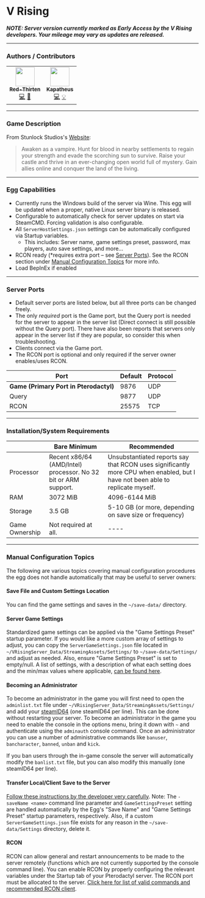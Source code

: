# V Rising

**_NOTE: Server version currently marked as Early Access by the V Rising developers. Your mileage may vary as updates are released._**

---

### Authors / Contributors

<!-- prettier-ignore-start -->
<!-- markdownlint-disable -->
<table>
    <tr>
        <td align="center">
            <a href="https://github.com/lilkingjr1">
                <img src="https://avatars.githubusercontent.com/u/4533989" width="50px;" alt=""/><br /><sub><b>Red-Thirten</b></sub>
            </a>
            <br />
            <a href="https://github.com/parkervcp/eggs/commits?author=lilkingjr1" title="Codes">💻</a>
            <a href="https://github.com/parkervcp/eggs/commits?author=lilkingjr1" title="Maintains">🔨</a>
        </td>
        <td align="center">
            <a href="https://github.com/kapatheus">
                <img src="https://avatars.githubusercontent.com/u/59861026" width="50px;" alt=""/><br /><sub><b>Kapatheus</b></sub>
            </a>
            <br />
            <a href="https://github.com/parkervcp/eggs/commits?author=kapatheus" title="Codes">💻</a>
            <a href="https://github.com/parkervcp/eggs/commits?author=kapatheus" title="Contributor">💡</a>
        </td>
    </tr>
</table>
<!-- markdownlint-enable -->
<!-- prettier-ignore-end -->

---

### Game Description

From Stunlock Studios's [Website](https://playvrising.com/):

> Awaken as a vampire. Hunt for blood in nearby settlements to regain your strength and evade the scorching sun to survive. Raise your castle and thrive in an ever-changing open world full of mystery. Gain allies online and conquer the land of the living.

---

### Egg Capabilities

- Currently runs the Windows build of the server via Wine. This egg will be updated when a proper, native Linux server binary is released.
- Configurable to automatically check for server updates on start via SteamCMD. Forcing validation is also configurable.
- All `ServerHostSettings.json` settings can be automatically configured via Startup variables.
  - This includes: Server name, game settings preset, password, max players, auto save settings, and more...
- RCON ready (\*requires extra port – see [Server Ports](#server-ports)). See the RCON section under [Manual Configuration Topics](#manual-configuration-topics) for more info.
- Load BepInEx if enabled

---

### Server Ports

- Default server ports are listed below, but all three ports can be changed freely.
- The only _required_ port is the Game port, but the Query port is needed for the server to appear in the server list (Direct connect is still possible without the Query port). There have also been reports that servers only appear in the server list if they are popular, so consider this when troubleshooting.
- Clients connect via the Game port.
- The RCON port is optional and only required if the server owner enables/uses RCON.

| Port                                   | Default | Protocol |
| -------------------------------------- | ------- | -------- |
| **Game (Primary Port in Pterodactyl)** | 9876    | UDP      |
| Query                                  | 9877    | UDP      |
| RCON                                   | 25575   | TCP      |

---

### Installation/System Requirements

|                | Bare Minimum                                                   | Recommended                                                                                                                   |
| -------------- | -------------------------------------------------------------- | ----------------------------------------------------------------------------------------------------------------------------- |
| Processor      | Recent x86/64 (AMD/Intel) processor. No 32 bit or ARM support. | Unsubstantiated reports say that RCON uses significantly more CPU when enabled, but I have not been able to replicate myself. |
| RAM            | 3072 MiB                                                       | 4096-6144 MiB                                                                                                                 |
| Storage        | 3.5 GB                                                         | 5-10 GB (or more, depending on save size or frequency)                                                                        |
| Game Ownership | Not required at all.                                           | ----                                                                                                                          |

---

### Manual Configuration Topics

The following are various topics covering manual configuration procedures the egg does not handle automatically that may be useful to server owners:

#### Save File and Custom Settings Location

You can find the game settings and saves in the `~/save-data/` directory.

#### Server Game Settings

Standardized game settings can be applied via the "Game Settings Preset" startup parameter. If you would like a more custom array of settings to adjust, you can copy the `ServerGameSettings.json` file located in `~/VRisingServer_Data/StreamingAssets/Settings/` to `~/save-data/Settings/` and adjust as needed. Also, ensure "Game Settings Preset" is set to empty/null. A list of settings, with a description of what each setting does and the min/max values where applicable, [can be found here](https://cdn.stunlock.com/blog/2022/05/25083113/Game-Server-Settings.pdf).

#### Becoming an Administrator

To become an administrator in the game you will first need to open the `adminlist.txt` file under `~/VRisingServer_Data/StreamingAssets/Settings/` and add your [steamID64](https://steamid.io/) (one steamID64 per line). This can be done without restarting your server. To become an administrator in the game you need to enable the console in the options menu, bring it down with `~` and authenticate using the `adminauth` console command. Once an administrator you can use a number of administrative commands like `banuser`, `bancharacter`, `banned`, `unban` and `kick`.

If you ban users through the in-game console the server will automatically modify the `banlist.txt` file, but you can also modify this manually (one steamID64 per line).

#### Transfer Local/Client Save to the Server

[Follow these instructions by the developer very carefully](https://github.com/StunlockStudios/vrising-dedicated-server-instructions#transfer-localclient-save-to-a-dedicated-server). Note: The `-saveName <name>` command line parameter and `GameSettingsPreset` setting are handled automatically by the Egg's "Save Name" and "Game Settings Preset" startup parameters, respectively. Also, if a custom `ServerGameSettings.json` file exists for any reason in the `~/save-data/Settings` directory, delete it.

#### RCON

RCON can allow general and restart announcements to be made to the server remotely (functions which are not currently supported by the console command line). You can enable RCON by properly configuring the relevant variables under the Startup tab of your Pterodactyl server. The RCON port must be allocated to the server. [Click here for list of valid commands and recommended RCON client](https://github.com/StunlockStudios/vrising-dedicated-server-instructions#rcon).
